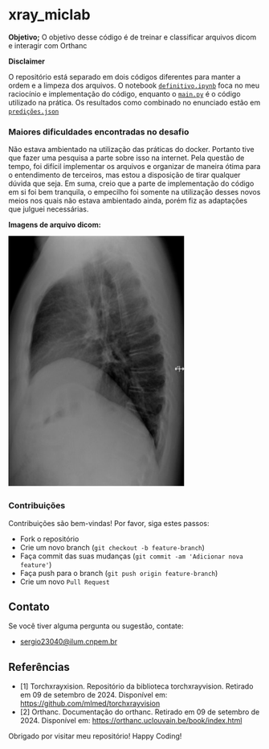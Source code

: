 # xray_miclab

**Objetivo;**
O objetivo desse código é de treinar e classificar arquivos dicom e interagir com Orthanc


**Disclaimer**

O repositório está separado em dois códigos diferentes para manter a ordem e a limpeza dos arquivos. O notebook [`definitivo.ipynb`](definitivo.ipynb) foca no meu raciocínio e implementação do código, enquanto o [`main.py`](main.py) é o código utilizado na prática. Os resultados como combinado no enunciado estão em [`predições.json`](predições.json)

  

### Maiores dificuldades encontradas no desafio
Não estava ambientado na utilização das práticas do docker. Portanto tive que fazer uma pesquisa a parte sobre isso na internet. Pela questão de tempo, foi difícil implementar os arquivos e organizar de maneira ótima para o entendimento de terceiros, mas estou a disposição de tirar qualquer dúvida que seja. Em suma, creio que a parte de implementação do código em si foi bem tranquila, o empecilho foi somente na utilização desses novos meios nos quais não estava ambientado ainda, porém fiz as adaptações que julguei necessárias. 

**Imagens de arquivo dicom:**

<img src="Documentos/raiox.jpeg" alt="Grafo" width="350" height="500"/>



### Contribuições
Contribuições são bem-vindas! Por favor, siga estes passos:

- Fork o repositório
- Crie um novo branch (`git checkout -b feature-branch`)
- Faça commit das suas mudanças (`git commit -am 'Adicionar nova feature'`)
- Faça push para o branch (`git push origin feature-branch`)
- Crie um novo `Pull Request`

## Contato
Se você tiver alguma pergunta ou sugestão, contate:
- sergio23040@ilum.cnpem.br

## Referências
- [1] Torchxrayxision. Repositório da biblioteca torchxrayvision. Retirado em 09 de setembro de 2024. Disponível em: https://github.com/mlmed/torchxrayvision
- [2] Orthanc. Documentação do orthanc. Retirado em 09 de setembro de 2024. Disponível em: https://orthanc.uclouvain.be/book/index.html

Obrigado por visitar meu repositório! Happy Coding!

